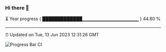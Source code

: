 ### Hi there 👋

⏳ Year progress { █████████████▁▁▁▁▁▁▁▁▁▁▁▁▁▁▁▁▁ } 44.80 %

---

⏰ Updated on Tue, 13 Jun 2023 12:31:26 GMT

![Progress Bar CI](https://github.com/liununu/liununu/workflows/Progress%20Bar%20CI/badge.svg)
